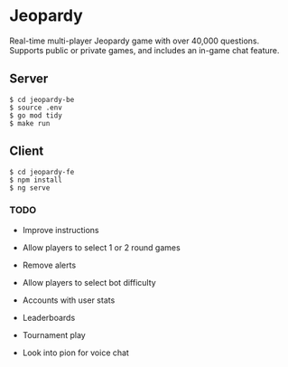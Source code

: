 # Jeopardy

Real-time multi-player Jeopardy game with over 40,000 questions.
Supports public or private games, and includes an in-game chat feature.

## Server

```
$ cd jeopardy-be
$ source .env
$ go mod tidy
$ make run
```

## Client

```
$ cd jeopardy-fe
$ npm install
$ ng serve
```

### TODO

- Improve instructions

- Allow players to select 1 or 2 round games

- Remove alerts

- Allow players to select bot difficulty

- Accounts with user stats

- Leaderboards

- Tournament play

- Look into pion for voice chat

